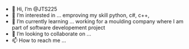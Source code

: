 - 👋 Hi, I’m @JTS225
- 👀 I’m interested in ...   emproving my skill python, c#, c++, 
- 🌱 I’m currently learning ... working for a moulding company where I am part of software developement project
- 💞️ I’m looking to collaborate on ...
- 📫 How to reach me ...

<!---
JTS225/JTS225 is a ✨ special ✨ repository because its `README.md` (this file) appears on your GitHub profile.
You can click the Preview link to take a look at your changes.
--->
